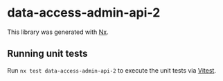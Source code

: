 # data-access-admin-api-2

This library was generated with [Nx](https://nx.dev).

## Running unit tests

Run `nx test data-access-admin-api-2` to execute the unit tests via [Vitest](https://vitest.dev/).
